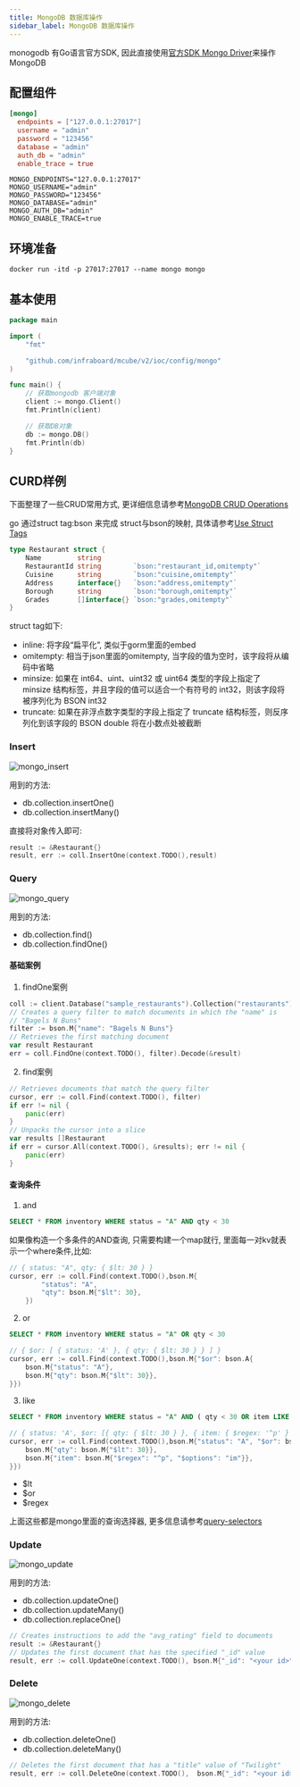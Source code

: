 ```yaml
---
title: MongoDB 数据库操作
sidebar_label: MongoDB 数据库操作
---
```



monogodb 有Go语言官方SDK, 因此直接使用[官方SDK Mongo Driver](https://www.mongodb.com/docs/drivers/go/current/quick-start/)来操作MongoDB

## 配置组件

```toml tab
[mongo]
  endpoints = ["127.0.0.1:27017"]
  username = "admin"
  password = "123456"
  database = "admin"
  auth_db = "admin"
  enable_trace = true
```

```env tab
MONGO_ENDPOINTS="127.0.0.1:27017"
MONGO_USERNAME="admin"
MONGO_PASSWORD="123456"
MONGO_DATABASE="admin"
MONGO_AUTH_DB="admin"
MONGO_ENABLE_TRACE=true
```

## 环境准备

```
docker run -itd -p 27017:27017 --name mongo mongo
```

## 基本使用

```go
package main

import (
	"fmt"

	"github.com/infraboard/mcube/v2/ioc/config/mongo"
)

func main() {
	// 获取mongodb 客户端对象
	client := mongo.Client()
	fmt.Println(client)

	// 获取DB对象
	db := mongo.DB()
	fmt.Println(db)
}
```

## CURD样例

下面整理了一些CRUD常用方式, 更详细信息请参考[MongoDB CRUD Operations](https://www.mongodb.com/docs/manual/crud/)

go 通过struct tag:bson 来完成 struct与bson的映射, 具体请参考[Use Struct Tags](https://www.mongodb.com/docs/drivers/go/current/usage-examples/struct-tagging/)
```go
type Restaurant struct {
	Name         string
	RestaurantId string        `bson:"restaurant_id,omitempty"`
	Cuisine      string        `bson:"cuisine,omitempty"`
	Address      interface{}   `bson:"address,omitempty"`
	Borough      string        `bson:"borough,omitempty"`
	Grades       []interface{} `bson:"grades,omitempty"`
}
```

struct tag如下:
+ inline: 将字段“扁平化”, 类似于gorm里面的embed
+ omitempty: 相当于json里面的omitempty, 当字段的值为空时，该字段将从编码中省略
+ minsize: 如果在 int64、uint、uint32 或 uint64 类型的字段上指定了 minsize 结构标签，并且字段的值可以适合一个有符号的 int32，则该字段将被序列化为 BSON int32
+ truncate: 如果在非浮点数字类型的字段上指定了 truncate 结构标签，则反序列化到该字段的 BSON double 将在小数点处被截断

### Insert

![mongo_insert](/img/mongo/insert.png)

用到的方法:
+ db.collection.insertOne()
+ db.collection.insertMany()

直接将对象传入即可:
```go
result := &Restaurant{}
result, err := coll.InsertOne(context.TODO(),result)
```

### Query

![mongo_query](/img/mongo/query.png)

用到的方法:
+ db.collection.find()
+ db.collection.findOne()

#### 基础案例

1. findOne案例
```go
coll := client.Database("sample_restaurants").Collection("restaurants")
// Creates a query filter to match documents in which the "name" is
// "Bagels N Buns"
filter := bson.M{"name": "Bagels N Buns"}
// Retrieves the first matching document
var result Restaurant
err = coll.FindOne(context.TODO(), filter).Decode(&result)
```

2. find案例
```go
// Retrieves documents that match the query filter
cursor, err := coll.Find(context.TODO(), filter)
if err != nil {
	panic(err)
}
// Unpacks the cursor into a slice
var results []Restaurant
if err = cursor.All(context.TODO(), &results); err != nil {
	panic(err)
}
```

#### 查询条件

1. and
```sql
SELECT * FROM inventory WHERE status = "A" AND qty < 30
```

如果像构造一个多条件的AND查询, 只需要构建一个map就行, 里面每一对kv就表示一个where条件,比如:
```go
// { status: "A", qty: { $lt: 30 } }
cursor, err := coll.Find(context.TODO(),bson.M{
		"status": "A",
		"qty": bson.M{"$lt": 30},
	})
```

2. or
```sql
SELECT * FROM inventory WHERE status = "A" OR qty < 30
```

```go
// { $or: [ { status: 'A' }, { qty: { $lt: 30 } } ] }
cursor, err := coll.Find(context.TODO(),bson.M{"$or": bson.A{
	bson.M{"status": "A"},
	bson.M{"qty": bson.M{"$lt": 30}},
}})
```

3. like
```sql
SELECT * FROM inventory WHERE status = "A" AND ( qty < 30 OR item LIKE "p%")
```

```go
// { status: 'A', $or: [{ qty: { $lt: 30 } }, { item: { $regex: '^p' } }]}
cursor, err := coll.Find(context.TODO(),bson.M{"status": "A", "$or": bson.A{
	bson.M{"qty": bson.M{"$lt": 30}},
	bson.M{"item": bson.M{"$regex": "^p", "$options": "im"}},
}})
```

+ $lt
+ $or
+ $regex

上面这些都是mongo里面的查询选择器, 更多信息请参考[query-selectors](https://www.mongodb.com/docs/manual/reference/operator/query/#std-label-query-selectors)

### Update

![mongo_update](/img/mongo/update.png)

用到的方法:
+ db.collection.updateOne()
+ db.collection.updateMany()
+ db.collection.replaceOne()

```go
// Creates instructions to add the "avg_rating" field to documents
result := &Restaurant{}
// Updates the first document that has the specified "_id" value
result, err := coll.UpdateOne(context.TODO(), bson.M{"_id": "<your id>"}, bson.M{"$set": result})
```

### Delete

![mongo_delete](/img/mongo/delete.png)

用到的方法:
+ db.collection.deleteOne()
+ db.collection.deleteMany()

```go
// Deletes the first document that has a "title" value of "Twilight"
result, err := coll.DeleteOne(context.TODO(),  bson.M{"_id": "<your id>"})
```



